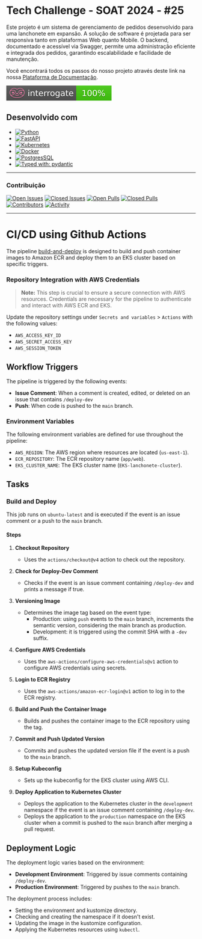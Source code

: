 # Tech Challenge - SOAT 2024 - #25

Este projeto é um sistema de gerenciamento de pedidos desenvolvido para uma lanchonete em expansão. A solução de software é projetada para ser responsiva tanto em plataformas Web quanto Mobile. O backend, documentado e acessível via Swagger, permite uma administração eficiente e integrada dos pedidos, garantindo escalabilidade e facilidade de manutenção.

Você encontrará todos os passos do nosso projeto através deste link na nossa
[Plataforma de Documentação](https://software-architecture-fiap.github.io/tech-challenge/).

![Interrogate](docs/assets/interrogate_badge.svg)

## Desenvolvido com

- [![Python](https://img.shields.io/badge/python-3670A0?style=for-the-badge&logo=python&logoColor=ffdd54)](https://docs.python.org/3/)
- [![FastAPI](https://img.shields.io/badge/FastAPI-005571?style=for-the-badge&logo=fastapi)](https://fastapi.tiangolo.com/)
- [![Kubernetes](https://img.shields.io/badge/Kubernetes-326CE5?style=for-the-badge&logo=Kubernetes&logoColor=white)](https://kubernetes.io/pt-br/docs/home/)
- [![Docker](https://img.shields.io/badge/docker-257bd6?style=for-the-badge&logo=docker&logoColor=white)](https://docs.docker.com/)
- [![PostgresSQL](https://img.shields.io/badge/postgresql-4169e1?style=for-the-badge&logo=postgresql&logoColor=white)](https://www.postgresql.org/docs/)
- [![Typed with: pydantic](https://img.shields.io/badge/typed%20with-pydantic-BA600F.svg?style=for-the-badge)](https://docs.pydantic.dev/)

---

### Contribuição

[![Open Issues](https://img.shields.io/github/issues-raw/software-architecture-fiap/tech-challenge?style=for-the-badge)](https://github.com/software-architecture-fiap/tech-challenge/issues)
[![Closed Issues](https://img.shields.io/github/issues-closed-raw/software-architecture-fiap/tech-challenge?style=for-the-badge)](https://github.com/software-architecture-fiap/tech-challenge/issues?q=is%3Aissue+is%3Aclosed)
[![Open Pulls](https://img.shields.io/github/issues-pr-raw/software-architecture-fiap/tech-challenge?style=for-the-badge)](https://github.com/software-architecture-fiap/tech-challenge/pulls)
[![Closed Pulls](https://img.shields.io/github/issues-pr-closed-raw/software-architecture-fiap/tech-challenge?style=for-the-badge)](https://github.com/software-architecture-fiap/tech-challenge/pulls?q=is%3Apr+is%3Aclosed)
[![Contributors](https://img.shields.io/github/contributors/software-architecture-fiap/tech-challenge?style=for-the-badge)](https://github.com/software-architecture-fiap/tech-challenge/contributors)
[![Activity](https://img.shields.io/github/last-commit/software-architecture-fiap/tech-challenge?style=for-the-badge&label=most%20recent%20activity)](https://github.com/software-architecture-fiap/tech-challenge/pulse)

---

# CI/CD using Github Actions

The pipeline [build-and-deploy](.github/workflows/build-and-deploy.yml) is designed to build and push container images to Amazon ECR and deploy them to an EKS cluster based on specific triggers.

### Repository Integration with AWS Credentials

> **Note:** This step is crucial to ensure a secure connection with AWS resources. Credentials are necessary for the pipeline to authenticate and interact with AWS ECR and EKS.

Update the repository settings under `Secrets and variables` > `Actions` with the following values:

- `AWS_ACCESS_KEY_ID`
- `AWS_SECRET_ACCESS_KEY`
- `AWS_SESSION_TOKEN`

## Workflow Triggers

The pipeline is triggered by the following events:

- **Issue Comment**: When a comment is created, edited, or deleted on an issue that contains `/deploy-dev`
- **Push**: When code is pushed to the `main` branch.

### Environment Variables

The following environment variables are defined for use throughout the pipeline:

- `AWS_REGION`: The AWS region where resources are located (`us-east-1`).
- `ECR_REPOSITORY`: The ECR repository name (`app/web`).
- `EKS_CLUSTER_NAME`: The EKS cluster name (`EKS-lanchonete-cluster`).

## Tasks

### Build and Deploy

This job runs on `ubuntu-latest` and is executed if the event is an issue comment or a push to the `main` branch.

#### Steps

1. **Checkout Repository**

   - Uses the `actions/checkout@v4` action to check out the repository.

2. **Check for Deploy-Dev Comment**

   - Checks if the event is an issue comment containing `/deploy-dev` and prints a message if true.

3. **Versioning Image**

   - Determines the image tag based on the event type:
     - Production: using `push` events to the `main` branch, increments the semantic version, considering the main branch as production.
     - Development: it is triggered using the commit SHA with a `-dev` suffix.

4. **Configure AWS Credentials**

   - Uses the `aws-actions/configure-aws-credentials@v1` action to configure AWS credentials using secrets.

5. **Login to ECR Registry**

   - Uses the `aws-actions/amazon-ecr-login@v1` action to log in to the ECR registry.

6. **Build and Push the Container Image**

   - Builds and pushes the container image to the ECR repository using the tag.

7. **Commit and Push Updated Version**

   - Commits and pushes the updated version file if the event is a push to the `main` branch.

8. **Setup Kubeconfig**

   - Sets up the kubeconfig for the EKS cluster using AWS CLI.

9. **Deploy Application to Kubernetes Cluster**
   - Deploys the application to the Kubernetes cluster in the `development` namespace if the event is an issue comment containing `/deploy-dev`.
   - Deploys the application to the `production` namespace on the EKS cluster when a commit is pushed to the `main` branch after merging a pull request.

## Deployment Logic

The deployment logic varies based on the environment:

- **Development Environment**: Triggered by issue comments containing `/deploy-dev`.
- **Production Environment**: Triggered by pushes to the `main` branch.

The deployment process includes:

- Setting the environment and kustomize directory.
- Checking and creating the namespace if it doesn't exist.
- Updating the image in the kustomize configuration.
- Applying the Kubernetes resources using `kubectl`.
